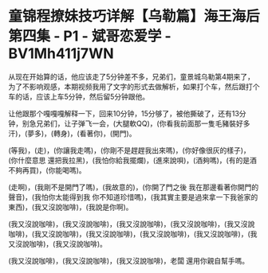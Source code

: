 # 童锦程撩妹技巧详解【乌勒篇】海王海后 第四集 - P1 - 斌哥恋爱学 - BV1Mh411j7WN

从现在开始算的话，他应该走了5分钟差不多，兄弟们，童景城乌勒第4期来了，为了不影响观感，本期视频我用了文字的形式去做解析，如果打个车，然后跟打个车的话，应该上车5分钟，然后留5分钟跟他。

让他跟那个嘎嘎嘎解释一下，回来10分钟，15分够了，被他撕破了，还有13分钟，别急兄弟们，让子弹飞一会，(大腿軟QQ)，(你看我前面那一隻毛豬裝好多汗)，(夢多)，(轉身)，(看著你)，(開門)。

(等我)，(走)，(你讓我走嗎)，(你剛不是趕趕我出來嗎)，(你好像很灰的樣子)，(你什麼意思 還把我拉黑)，(我怕你給我擺爛)，(進來說唄)，(酒夠嗎)，(有的是酒 不夠再買)，(你能喝嗎)。

(走啊)，(我剛不是開門了嗎)，(我故意的)，(你開了門之後 我在那邊看著你開門的聲音)，(我怕你太能得到我 你不知道珍惜嗎)，(我其實主要是過來拿一下我爸家的東西)，(我又沒說咖啡)，(我說是你啊)。

(我又沒說咖啡)，(我又沒說咖啡)，(我又沒說咖啡)，(我又沒說咖啡)，(我又沒說咖啡)，(我又沒說咖啡)，(我又沒說咖啡)，(我又沒說咖啡)，(我又沒說咖啡)，(我又沒說咖啡)，(我又沒說咖啡)。

(我又沒說咖啡)，(我又沒說咖啡)，(我又沒說咖啡)，老闆 還用你親自幫手嗎。